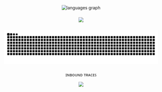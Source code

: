 <h2 align="left"></h2>






###

<div align="center">
  <img src="https://github-readme-stats.vercel.app/api/top-langs?username=AnonXarkA&locale=en&hide_title=true&layout=compact&card_width=320&langs_count=5&theme=dracula&hide_border=true&order=2" height="150" alt="languages graph"  />
</div>

###


###


###

<div align="center">
  <img height="400" src="https://i.postimg.cc/L8zdXQPj/giphy.gif"  />
</div>

###

<img src="https://raw.githubusercontent.com/AnonXarkA/AnonXarkA/output/snake.svg" alt="Snake animation" />

###

<div align="center">
  ɪɴʙᴏᴜɴᴅ ᴛʀᴀᴄᴇꜱ
</div>

<div align="center">
  
  
  ![](https://komarev.com/ghpvc/?username=AnonXarkA&base=1000&color=000000&style=for-the-badge&label=)
</div>

###
